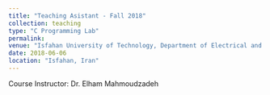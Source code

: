 ```yaml
---
title: "Teaching Asistant - Fall 2018"
collection: teaching
type: "C Programming Lab"
permalink:
venue: "Isfahan University of Technology, Department of Electrical and Computer Engineering"
date: 2018-06-06
location: "Isfahan, Iran"
---
```


Course Instructor: Dr. Elham Mahmoudzadeh
